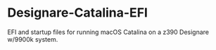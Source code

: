 # Designare-Catalina-EFI
EFI and startup files for running macOS Catalina on a z390 Designare w/9900k system.

